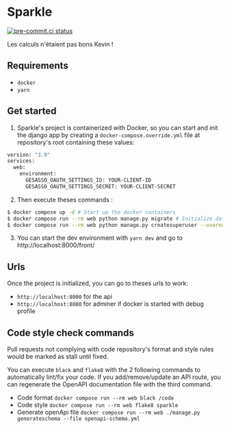 # Sparkle
[![pre-commit.ci status](https://results.pre-commit.ci/badge/github/SiMDE-Projects/sparkle/master.svg)](https://results.pre-commit.ci/latest/github/SiMDE-Projects/sparkle/master)

Les calculs n'étaient pas bons Kevin !


## Requirements

- `docker`
- `yarn`

## Get started

1. Sparkle's project is containerized with Docker, so you can start and init the django app by creating a `docker-compose.override.yml` file at repository's root containing these values:
```Dockerfile
version: "3.9"
services:
  web:
    environment:
      GESASSO_OAUTH_SETTINGS_ID: YOUR-CLIENT-ID
      GESASSO_OAUTH_SETTINGS_SECRET: YOUR-CLIENT-SECRET
```

2. Then execute theses commands :

```bash
$ docker compose up -d # Start up the docker containers
$ docker compose run --rm web python manage.py migrate # Initialize database
$ docker compose run --rm web python manage.py createsuperuser --username sparkle --email sparkle@assos.utc.fr --skip-checks # Create a local superuser
```

3. You can start the dev environment with `yarn dev` and go to http://localhost:8000/front/

## Urls

Once the project is initialized, you can go to theses urls to work:

- `http://localhost:8000` for the api
- `http://localhost:8080` for adminer if docker is started with debug profile

## Code style check commands

Pull requests not complying with code repository's format and style rules would be marked as stall until fixed.

You can execute `black` and `flake8` with the 2 following commands to automatically lint/fix your code.
If you add/remove/update an API route, you can regenerate the OpenAPI documentation file with the third command.

- Code format `docker compose run --rm web black /code`
- Code style `docker compose run --rm web flake8 sparkle`
- Generate openApi file `docker compose run --rm web ./manage.py generateschema --file openapi-schema.yml`
